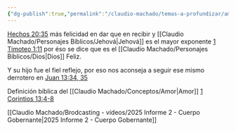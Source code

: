 ```yaml
---
{"dg-publish":true,"permalink":"/claudio-machado/temas-a-profundizar/amor/seguir-en-el-amor/"}
---
```


[Hechos 20:35](https://wol.jw.org/es/wol/bc/r4/lp-s/1102002055/0/0) más felicidad en dar que en recibir y [[Claudio Machado/Personajes Bíblicos/Jehová\|Jehová]]  es el mayor exponente [1 Timoteo 1:11](https://wol.jw.org/es/wol/bc/r4/lp-s/1102002055/1/0) por éso se dice que es el [[Claudio Machado/Personajes Bíblicos/Dios\|Dios]] Feliz.

Y su hijo fue el fiel reflejo, por eso nos aconseja a seguir ese mismo derrotero en [Juan 13:34, 35](https://wol.jw.org/es/wol/bc/r4/lp-s/1102002055/4/0) 

Definición bíblica del [[Claudio Machado/Conceptos/Amor\|Amor]] [1 Corintios 13:4-8](https://wol.jw.org/es/wol/b/r4/lp-s/nwtsty/46/13#v=46:13:4-46:13:8)

[[Claudio Machado/Brodcasting - vídeos/2025 Informe 2 - Cuerpo Gobernante\|2025 Informe 2 - Cuerpo Gobernante]]
